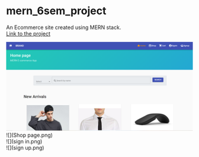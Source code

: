 # mern_6sem_project
An Ecommerce site created using MERN stack.  
[Link to the project](https://ecommerce-ak.herokuapp.com/)  

![](Home.png)  
![](Shop page.png)  
![](sign in.png)  
![](sign up.png)  

